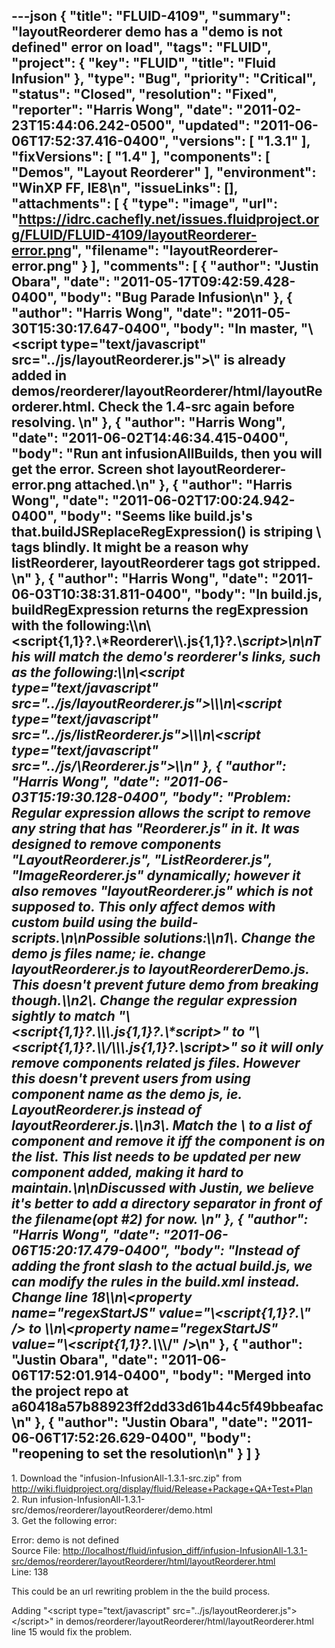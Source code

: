 ---json
{
  "title": "FLUID-4109",
  "summary": "layoutReorderer demo has a \"demo is not defined\" error on load",
  "tags": "FLUID",
  "project": {
    "key": "FLUID",
    "title": "Fluid Infusion"
  },
  "type": "Bug",
  "priority": "Critical",
  "status": "Closed",
  "resolution": "Fixed",
  "reporter": "Harris Wong",
  "date": "2011-02-23T15:44:06.242-0500",
  "updated": "2011-06-06T17:52:37.416-0400",
  "versions": [
    "1.3.1"
  ],
  "fixVersions": [
    "1.4"
  ],
  "components": [
    "Demos",
    "Layout Reorderer"
  ],
  "environment": "WinXP FF, IE8\n",
  "issueLinks": [],
  "attachments": [
    {
      "type": "image",
      "url": "https://idrc.cachefly.net/issues.fluidproject.org/FLUID/FLUID-4109/layoutReorderer-error.png",
      "filename": "layoutReorderer-error.png"
    }
  ],
  "comments": [
    {
      "author": "Justin Obara",
      "date": "2011-05-17T09:42:59.428-0400",
      "body": "Bug Parade Infusion\n"
    },
    {
      "author": "Harris Wong",
      "date": "2011-05-30T15:30:17.647-0400",
      "body": "In master, \"\\<script type=\"text/javascript\" src=\"../js/layoutReorderer.js\">\\</script>\" is already added in demos/reorderer/layoutReorderer/html/layoutReorderer.html.  Check the 1.4-src again before resolving. &#x20;\n"
    },
    {
      "author": "Harris Wong",
      "date": "2011-06-02T14:46:34.415-0400",
      "body": "Run ant infusionAllBuilds, then you will get the error.  Screen shot layoutReorderer-error.png attached.\n"
    },
    {
      "author": "Harris Wong",
      "date": "2011-06-02T17:00:24.942-0400",
      "body": "Seems like build.js's that.buildJSReplaceRegExpression() is striping \\<script>\\</script> tags blindly. It might be a reason why listReorderer, layoutReorderer tags got stripped.&#x20;\n"
    },
    {
      "author": "Harris Wong",
      "date": "2011-06-03T10:38:31.811-0400",
      "body": "In build.js, buildRegExpression returns the regExpression with the following:\\\n\\<script{1,1}?.\\*Reorderer\\\\.js{1,1}?.\\*script>\n\nThis will match the demo's reorderer's links, such as the following:\\\n\\<script type=\"text/javascript\" src=\"../js/layoutReorderer.js\">\\</script>\\\n\\<script type=\"text/javascript\" src=\"../js/listReorderer.js\">\\</script>\\\n\\<script type=\"text/javascript\" src=\"../js/\\<prefix>Reorderer.js\">\\</script>\n"
    },
    {
      "author": "Harris Wong",
      "date": "2011-06-03T15:19:30.128-0400",
      "body": "Problem:  Regular expression allows the script to remove any string that has \"Reorderer.js\" in it.  It was designed to remove components \"LayoutReorderer.js\", \"ListReorderer.js\", \"ImageReorderer.js\" dynamically; however it also removes \"layoutReorderer.js\" which is not supposed to.  This only affect demos with custom build using the build-scripts.\n\nPossible solutions:\\\n1\\. Change the demo js files name; ie. change layoutReorderer.js to layoutReordererDemo.js.  This doesn't prevent future demo from breaking though.\\\n2\\. Change the regular expression sightly to match \"\\<script{1,1}?.**\\<componentName>\\\\.js{1,1}?.\\*script>\" to \"\\<script{1,1}?.**\\\\/\\<componentName>\\\\.js{1,1}?.\\*script>\" so it will only remove components related js files.  However this doesn't prevent users from using component name as the demo js, ie. LayoutReorderer.js instead of layoutReorderer.js.\\\n3\\. Match the \\<componentName> to a list of component and remove it iff the component is on the list.  This list needs to be updated per new component added, making it hard to maintain.\n\nDiscussed with Justin, we believe it's better to add a directory separator in front of the filename(opt #2) for now. &#x20;\n"
    },
    {
      "author": "Harris Wong",
      "date": "2011-06-06T15:20:17.479-0400",
      "body": "Instead of adding the front slash to the actual build.js, we can modify the rules in the build.xml instead.  Change line 18\\\n\\<property name=\"regexStartJS\" value=\"\\&lt;script{1,1}?.\\*\" /> to \\\n\\<property name=\"regexStartJS\" value=\"\\&lt;script{1,1}?.\\*\\\\/\" />\n"
    },
    {
      "author": "Justin Obara",
      "date": "2011-06-06T17:52:01.914-0400",
      "body": "Merged into the project repo at a60418a57b88923ff2dd33d61b44c5f49bbeafac\n"
    },
    {
      "author": "Justin Obara",
      "date": "2011-06-06T17:52:26.629-0400",
      "body": "reopening to set the resolution\n"
    }
  ]
}
---
1\. Download the "infusion-InfusionAll-1.3.1-src.zip" from <http://wiki.fluidproject.org/display/fluid/Release+Package+QA+Test+Plan>\
2\. Run infusion-InfusionAll-1.3.1-src/demos/reorderer/layoutReorderer/demo.html\
3\. Get the following error:

Error: demo is not defined\
Source File: <http://localhost/fluid/infusion_diff/infusion-InfusionAll-1.3.1-src/demos/reorderer/layoutReorderer/html/layoutReorderer.html>\
Line: 138

This could be an url rewriting problem in the the build process.

Adding "\<script type="text/javascript" src="../js/layoutReorderer.js">\</script>" in demos/reorderer/layoutReorderer/html/layoutReorderer.html line 15 would fix the problem.

        